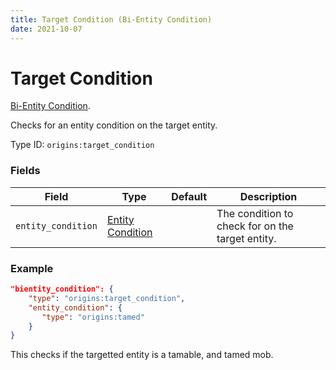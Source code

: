 ```yaml
---
title: Target Condition (Bi-Entity Condition)
date: 2021-10-07
---
```

# Target Condition

[Bi-Entity Condition](../bientity_conditions.md).

Checks for an entity condition on the target entity.

Type ID: `origins:target_condition`

### Fields

Field  | Type | Default | Description
-------|------|---------|-------------
`entity_condition` | [Entity Condition](../entity_conditions.md) | | The condition to check for on the target entity.

### Example

```json
"bientity_condition": {
    "type": "origins:target_condition",
    "entity_condition": {
       "type": "origins:tamed"
    }
}
```

This checks if the targetted entity is a tamable, and tamed mob.
